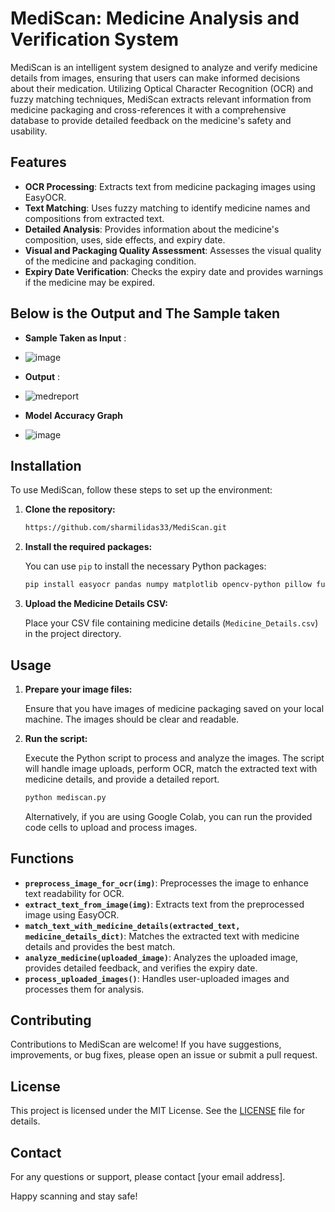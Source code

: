 # MediScan: Medicine Analysis and Verification System

MediScan is an intelligent system designed to analyze and verify medicine details from images, ensuring that users can make informed decisions about their medication. Utilizing Optical Character Recognition (OCR) and fuzzy matching techniques, MediScan extracts relevant information from medicine packaging and cross-references it with a comprehensive database to provide detailed feedback on the medicine's safety and usability.

## Features

- **OCR Processing**: Extracts text from medicine packaging images using EasyOCR.
- **Text Matching**: Uses fuzzy matching to identify medicine names and compositions from extracted text.
- **Detailed Analysis**: Provides information about the medicine's composition, uses, side effects, and expiry date.
- **Visual and Packaging Quality Assessment**: Assesses the visual quality of the medicine and packaging condition.
- **Expiry Date Verification**: Checks the expiry date and provides warnings if the medicine may be expired.

## Below is the Output and The Sample taken 
- **Sample Taken as Input** :
- ![image](https://github.com/user-attachments/assets/6ca90673-8044-4dff-adb9-1c03d8d2267c)

- **Output** :
- ![medreport](https://github.com/user-attachments/assets/311bc6f3-929d-4639-979e-8b9f2387a1ca)

- **Model Accuracy Graph**
- ![image](https://github.com/user-attachments/assets/272869f8-0aba-4a2d-b012-9ba0c092ed08)


## Installation

To use MediScan, follow these steps to set up the environment:

1. **Clone the repository:**

    ```bash
    https://github.com/sharmilidas33/MediScan.git
    ```

2. **Install the required packages:**

    You can use `pip` to install the necessary Python packages:

    ```bash
    pip install easyocr pandas numpy matplotlib opencv-python pillow fuzzywuzzy
    ```

3. **Upload the Medicine Details CSV:**

    Place your CSV file containing medicine details (`Medicine_Details.csv`) in the project directory.

## Usage

1. **Prepare your image files:**

    Ensure that you have images of medicine packaging saved on your local machine. The images should be clear and readable.

2. **Run the script:**

    Execute the Python script to process and analyze the images. The script will handle image uploads, perform OCR, match the extracted text with medicine details, and provide a detailed report.

    ```python
    python mediscan.py
    ```

    Alternatively, if you are using Google Colab, you can run the provided code cells to upload and process images.

## Functions

- **`preprocess_image_for_ocr(img)`**: Preprocesses the image to enhance text readability for OCR.
- **`extract_text_from_image(img)`**: Extracts text from the preprocessed image using EasyOCR.
- **`match_text_with_medicine_details(extracted_text, medicine_details_dict)`**: Matches the extracted text with medicine details and provides the best match.
- **`analyze_medicine(uploaded_image)`**: Analyzes the uploaded image, provides detailed feedback, and verifies the expiry date.
- **`process_uploaded_images()`**: Handles user-uploaded images and processes them for analysis.

## Contributing

Contributions to MediScan are welcome! If you have suggestions, improvements, or bug fixes, please open an issue or submit a pull request.

## License

This project is licensed under the MIT License. See the [LICENSE](LICENSE) file for details.

## Contact

For any questions or support, please contact [your email address].

Happy scanning and stay safe!


